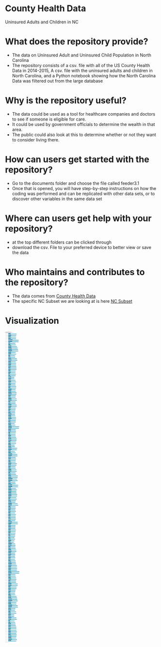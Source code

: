 # County Health Data
Uninsured Adults and Children in NC
# What does the repository provide?
* The data on Uninsured Adult and Uninsured Child Population in North Carolina 
* The repository consists of a csv. file with all of the US County Health Data in 2014-2015, A csv. file with the uninsured adults and children in North Carolina, and a Python notebook showing how the North Carolina Data was filtered out from the large database
# Why is the repository useful?
* The data could be used as a tool for healthcare companies and doctors to see if someone is eligible for care.
* It could be used by government officials to determine the wealth in that area.
* The public could also look at this to determine whether or not they want to consider living there.  
# How can users get started with the repository?
* Go to the documents folder and choose the file called feeder3.1
* Once that is opened, you will have step-by-step instructions on how the coding was performed and can be replicated with other data sets, or to discover other variables in the same data set
# Where can users get help with your repository?
* at the top different folders can be clicked through 
* download the csv. File to your preferred device to better view or save the data
# Who maintains and contributes to the repository?
* The data comes from [County Health Data](https://uncch.instructure.com/courses/50015/files/6377514?wrap=1)
* The specific NC Subset we are looking at is here [NC Subset](https://uncch.instructure.com/courses/50015/assignments/370911#:~:text=NC_subset.csv-,NC_subset,-.csv)
# Visualization
![alt text](https://github.com/juliannamathis/County-Health-Data/blob/main/R9YUX--uninsured-people-in-nc-.png)

	
